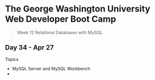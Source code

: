 # **The George Washington University Web Developer Boot Camp**
> Week 12 Relational Databases with MySQL

## **Day 34 - Apr 27**
Topics
- MySQL Server and MySQL Workbench
- 